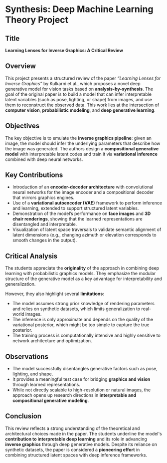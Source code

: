 # Synthesis: Deep Machine Learning Theory Project

## Title
**Learning Lenses for Inverse Graphics: A Critical Review**

## Overview

This project presents a structured review of the paper *“Learning Lenses for Inverse Graphics”* by Kulkarni et al., which proposes a novel deep generative model for vision tasks based on **analysis-by-synthesis**. The goal of the original paper is to build a model that can infer interpretable latent variables (such as pose, lighting, or shape) from images, and use them to reconstruct the observed data. This work lies at the intersection of **computer vision**, **probabilistic modeling**, and **deep generative learning**.

## Objectives

The key objective is to emulate the **inverse graphics pipeline**: given an image, the model should infer the underlying parameters that describe how the image was generated. The authors design a **compositional generative model** with interpretable latent codes and train it via **variational inference** combined with deep neural networks.

## Key Contributions

- Introduction of an **encoder-decoder architecture** with convolutional neural networks for the image encoder and a compositional decoder that mirrors graphics engines.
- Use of a **variational autoencoder (VAE)** framework to perform inference and learning, extended to support structured latent variables.
- Demonstration of the model’s performance on **face images** and **3D chair renderings**, showing that the learned representations are disentangled and interpretable.
- Visualization of latent space traversals to validate semantic alignment of latent dimensions (e.g., changing azimuth or elevation corresponds to smooth changes in the output).

## Critical Analysis

The students appreciate the **originality** of the approach in combining deep learning with probabilistic graphics models. They emphasize the modular structure of the generative model as a key advantage for interpretability and generalization.

However, they also highlight several **limitations**:
- The model assumes strong prior knowledge of rendering parameters and relies on synthetic datasets, which limits generalization to real-world images.
- The inference is only approximate and depends on the quality of the variational posterior, which might be too simple to capture the true posterior.
- The training process is computationally intensive and highly sensitive to network architecture and optimization.

## Observations

- The model successfully disentangles generative factors such as pose, lighting, and shape.
- It provides a meaningful test case for bridging **graphics and vision** through learned representations.
- While not directly scalable to high-resolution or natural images, the approach opens up research directions in **interpretable and compositional generative modeling**.

## Conclusion

This review reflects a strong understanding of the theoretical and architectural choices made in the paper. The students underline the model's **contribution to interpretable deep learning** and its role in advancing **inverse graphics** through deep generative models. Despite its reliance on synthetic datasets, the paper is considered a **pioneering effort** in combining structured latent spaces with deep inference frameworks.
